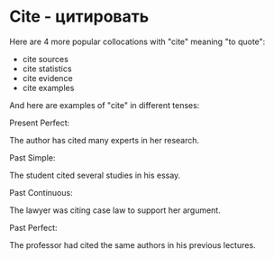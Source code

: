 # Cite - цитировать




Here are 4 more popular collocations with "cite" meaning "to quote":

- cite sources
- cite statistics
- cite evidence
- cite examples

And here are examples of "cite" in different tenses:

Present Perfect:

The author has cited many experts in her research.

Past Simple:

The student cited several studies in his essay.

Past Continuous:

The lawyer was citing case law to support her argument.

Past Perfect:

The professor had cited the same authors in his previous lectures.
